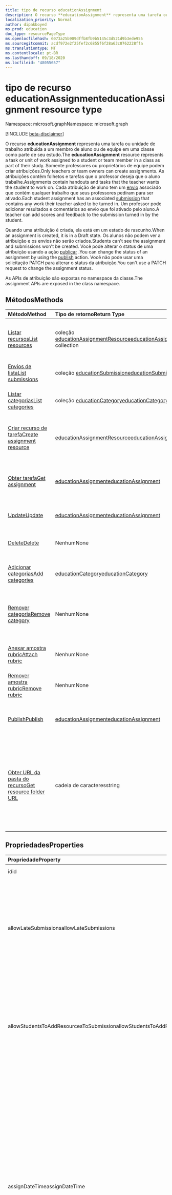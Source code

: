```yaml
---
title: tipo de recurso educationAssignment
description: O recurso **educationAssignment** representa uma tarefa ou unidade de trabalho atribuída a um membro de aluno ou de equipe em uma classe como parte de seu estudo. Somente professores ou proprietários de equipe podem criar atribuições. As atribuições contêm folhetos e tarefas que o professor deseja que o aluno trabalhe. Cada atribuição de aluno tem um envio associado que contém qualquer trabalho que seus professores pediram para ser ativado. Um professor pode adicionar resultados e comentários ao envio que foi ativado pelo aluno.
localization_priority: Normal
author: dipakboyed
ms.prod: education
doc_type: resourcePageType
ms.openlocfilehash: 6073a25b909dffb8fb9b5145c3d521d9b3ede955
ms.sourcegitcommit: acdf972e2f25fef2c6855f6f28a63c0762228ffa
ms.translationtype: MT
ms.contentlocale: pt-BR
ms.lasthandoff: 09/18/2020
ms.locfileid: "48055657"
---
```

# <a name="educationassignment-resource-type"></a><span data-ttu-id="f3355-107">tipo de recurso educationAssignment</span><span class="sxs-lookup"><span data-stu-id="f3355-107">educationAssignment resource type</span></span>

<span data-ttu-id="f3355-108">Namespace: microsoft.graph</span><span class="sxs-lookup"><span data-stu-id="f3355-108">Namespace: microsoft.graph</span></span>

[!INCLUDE [beta-disclaimer](../../includes/beta-disclaimer.md)]

<span data-ttu-id="f3355-109">O recurso **educationAssignment** representa uma tarefa ou unidade de trabalho atribuída a um membro de aluno ou de equipe em uma classe como parte de seu estudo.</span><span class="sxs-lookup"><span data-stu-id="f3355-109">The **educationAssignment** resource represents a task or unit of work assigned to a student or team member in a class as part of their study.</span></span> <span data-ttu-id="f3355-110">Somente professores ou proprietários de equipe podem criar atribuições.</span><span class="sxs-lookup"><span data-stu-id="f3355-110">Only teachers or team owners can create assignments.</span></span> <span data-ttu-id="f3355-111">As atribuições contêm folhetos e tarefas que o professor deseja que o aluno trabalhe.</span><span class="sxs-lookup"><span data-stu-id="f3355-111">Assignments contain handouts and tasks that the teacher wants the student to work on.</span></span> <span data-ttu-id="f3355-112">Cada atribuição de aluno tem um [envio](educationsubmissionresource.md) associado que contém qualquer trabalho que seus professores pediram para ser ativado.</span><span class="sxs-lookup"><span data-stu-id="f3355-112">Each student assignment has an associated [submission](educationsubmissionresource.md) that contains any work their teacher asked to be turned in.</span></span> <span data-ttu-id="f3355-113">Um professor pode adicionar resultados e comentários ao envio que foi ativado pelo aluno.</span><span class="sxs-lookup"><span data-stu-id="f3355-113">A teacher can add scores and feedback to the submission turned in by the student.</span></span>

<span data-ttu-id="f3355-114">Quando uma atribuição é criada, ela está em um estado de rascunho.</span><span class="sxs-lookup"><span data-stu-id="f3355-114">When an assignment is created, it is in a Draft state.</span></span> <span data-ttu-id="f3355-115">Os alunos não podem ver a atribuição e os envios não serão criados.</span><span class="sxs-lookup"><span data-stu-id="f3355-115">Students can't see the assignment and submissions won't be created.</span></span> <span data-ttu-id="f3355-116">Você pode alterar o status de uma atribuição usando a ação [publicar](../api/educationassignment-publish.md) .</span><span class="sxs-lookup"><span data-stu-id="f3355-116">You can change the status of an assignment by using the [publish](../api/educationassignment-publish.md) action.</span></span> <span data-ttu-id="f3355-117">Você não pode usar uma solicitação PATCH para alterar o status da atribuição.</span><span class="sxs-lookup"><span data-stu-id="f3355-117">You can't use a PATCH request to change the assignment status.</span></span>

<span data-ttu-id="f3355-118">As APIs de atribuição são expostas no namespace da classe.</span><span class="sxs-lookup"><span data-stu-id="f3355-118">The assignment APIs are exposed in the class namespace.</span></span>

## <a name="methods"></a><span data-ttu-id="f3355-119">Métodos</span><span class="sxs-lookup"><span data-stu-id="f3355-119">Methods</span></span>

| <span data-ttu-id="f3355-120">Método</span><span class="sxs-lookup"><span data-stu-id="f3355-120">Method</span></span>           | <span data-ttu-id="f3355-121">Tipo de retorno</span><span class="sxs-lookup"><span data-stu-id="f3355-121">Return Type</span></span>    |<span data-ttu-id="f3355-122">Descrição</span><span class="sxs-lookup"><span data-stu-id="f3355-122">Description</span></span>|
|:---------------|:--------|:----------|
|[<span data-ttu-id="f3355-123">Listar recursos</span><span class="sxs-lookup"><span data-stu-id="f3355-123">List resources</span></span>](../api/educationassignment-list-resources.md) |<span data-ttu-id="f3355-124">coleção [educationAssignmentResource](educationassignmentresource.md)</span><span class="sxs-lookup"><span data-stu-id="f3355-124">[educationAssignmentResource](educationassignmentresource.md) collection</span></span>| <span data-ttu-id="f3355-125">Obtenha uma coleção de objetos **educationAssignmentResource** .</span><span class="sxs-lookup"><span data-stu-id="f3355-125">Get an **educationAssignmentResource** object collection.</span></span>|
|[<span data-ttu-id="f3355-126">Envios de lista</span><span class="sxs-lookup"><span data-stu-id="f3355-126">List submissions</span></span>](../api/educationassignment-list-submissions.md) |<span data-ttu-id="f3355-127">coleção [educationSubmission](educationsubmission.md)</span><span class="sxs-lookup"><span data-stu-id="f3355-127">[educationSubmission](educationsubmission.md) collection</span></span>| <span data-ttu-id="f3355-128">Obtenha uma coleção de objetos **educationSubmission** .</span><span class="sxs-lookup"><span data-stu-id="f3355-128">Get an **educationSubmission** object collection.</span></span>|
|[<span data-ttu-id="f3355-129">Listar categorias</span><span class="sxs-lookup"><span data-stu-id="f3355-129">List categories</span></span>](../api/educationassignment-list-categories.md) |<span data-ttu-id="f3355-130">coleção [educationCategory](educationcategory.md)</span><span class="sxs-lookup"><span data-stu-id="f3355-130">[educationCategory](educationcategory.md) collection</span></span>| <span data-ttu-id="f3355-131">Obtenha uma coleção de objetos **educationCategory** .</span><span class="sxs-lookup"><span data-stu-id="f3355-131">Get an **educationCategory** object collection.</span></span>|
|[<span data-ttu-id="f3355-132">Criar recurso de tarefa</span><span class="sxs-lookup"><span data-stu-id="f3355-132">Create assignment resource</span></span>](../api/educationassignment-post-resources.md) |[<span data-ttu-id="f3355-133">educationAssignmentResource</span><span class="sxs-lookup"><span data-stu-id="f3355-133">educationAssignmentResource</span></span>](educationassignmentresource.md)| <span data-ttu-id="f3355-134">Crie um novo **educationAssignmentResource** postando na coleção Resources.</span><span class="sxs-lookup"><span data-stu-id="f3355-134">Create a new **educationAssignmentResource** by posting to the resources collection.</span></span>|
|[<span data-ttu-id="f3355-135">Obter tarefa</span><span class="sxs-lookup"><span data-stu-id="f3355-135">Get assignment</span></span>](../api/educationassignment-get.md) | [<span data-ttu-id="f3355-136">educationAssignment</span><span class="sxs-lookup"><span data-stu-id="f3355-136">educationAssignment</span></span>](educationassignment.md) |<span data-ttu-id="f3355-137">Ler propriedades e relações de um objeto **educationAssignment** .</span><span class="sxs-lookup"><span data-stu-id="f3355-137">Read properties and relationships of an **educationAssignment** object.</span></span>|
|[<span data-ttu-id="f3355-138">Update</span><span class="sxs-lookup"><span data-stu-id="f3355-138">Update</span></span>](../api/educationassignment-update.md) | [<span data-ttu-id="f3355-139">educationAssignment</span><span class="sxs-lookup"><span data-stu-id="f3355-139">educationAssignment</span></span>](educationassignment.md) |<span data-ttu-id="f3355-140">Atualize um objeto **educationAssignment** .</span><span class="sxs-lookup"><span data-stu-id="f3355-140">Update an **educationAssignment** object.</span></span> |
|[<span data-ttu-id="f3355-141">Delete</span><span class="sxs-lookup"><span data-stu-id="f3355-141">Delete</span></span>](../api/educationassignment-delete.md) | <span data-ttu-id="f3355-142">Nenhum</span><span class="sxs-lookup"><span data-stu-id="f3355-142">None</span></span> |<span data-ttu-id="f3355-143">Excluir um objeto **educationAssignment** .</span><span class="sxs-lookup"><span data-stu-id="f3355-143">Delete an **educationAssignment** object.</span></span> |
|[<span data-ttu-id="f3355-144">Adicionar categorias</span><span class="sxs-lookup"><span data-stu-id="f3355-144">Add categories</span></span>](../api/educationassignment-add-categories.md) |[<span data-ttu-id="f3355-145">educationCategory</span><span class="sxs-lookup"><span data-stu-id="f3355-145">educationCategory</span></span>](educationcategory.md) | <span data-ttu-id="f3355-146">Atribua um **educationCategory** pertencente à classe a essa atribuição.</span><span class="sxs-lookup"><span data-stu-id="f3355-146">Assign an **educationCategory** belonging to the class to this assignment.</span></span>|
|[<span data-ttu-id="f3355-147">Remover categoria</span><span class="sxs-lookup"><span data-stu-id="f3355-147">Remove category</span></span>](../api/educationassignment-remove-category.md) |<span data-ttu-id="f3355-148">Nenhum</span><span class="sxs-lookup"><span data-stu-id="f3355-148">None</span></span>| <span data-ttu-id="f3355-149">Remover um **educationCategory** pertencente à classe dessa atribuição.</span><span class="sxs-lookup"><span data-stu-id="f3355-149">Remove an **educationCategory** belonging to the class from this assignment.</span></span>|
|[<span data-ttu-id="f3355-150">Anexar amostra rubric</span><span class="sxs-lookup"><span data-stu-id="f3355-150">Attach rubric</span></span>](../api/educationassignment-put-rubric.md)|<span data-ttu-id="f3355-151">Nenhum</span><span class="sxs-lookup"><span data-stu-id="f3355-151">None</span></span>|<span data-ttu-id="f3355-152">Anexar um **educationRubric** existente a esta atribuição.</span><span class="sxs-lookup"><span data-stu-id="f3355-152">Attach an existing **educationRubric** to this assignment.</span></span>|
|[<span data-ttu-id="f3355-153">Remover amostra rubric</span><span class="sxs-lookup"><span data-stu-id="f3355-153">Remove rubric</span></span>](../api/educationassignment-delete-rubric.md)|<span data-ttu-id="f3355-154">Nenhum</span><span class="sxs-lookup"><span data-stu-id="f3355-154">None</span></span>|<span data-ttu-id="f3355-155">Desanexe o **educationRubric** da atribuição.</span><span class="sxs-lookup"><span data-stu-id="f3355-155">Detach the **educationRubric** from this assignment.</span></span>|
|[<span data-ttu-id="f3355-156">Publish</span><span class="sxs-lookup"><span data-stu-id="f3355-156">Publish</span></span>](../api/educationassignment-publish.md)|[<span data-ttu-id="f3355-157">educationAssignment</span><span class="sxs-lookup"><span data-stu-id="f3355-157">educationAssignment</span></span>](educationassignment.md)|<span data-ttu-id="f3355-158">Alterar o estado de um objeto **educationAssignment** de rascunho para publicado.</span><span class="sxs-lookup"><span data-stu-id="f3355-158">Change the state of an **educationAssignment** object from draft to published.</span></span>|
|[<span data-ttu-id="f3355-159">Obter URL da pasta do recurso</span><span class="sxs-lookup"><span data-stu-id="f3355-159">Get resource folder URL</span></span>](../api/educationassignment-getresourcesfolderurl.md)| <span data-ttu-id="f3355-160">cadeia de caracteres</span><span class="sxs-lookup"><span data-stu-id="f3355-160">string</span></span>| <span data-ttu-id="f3355-161">A pasta do OneDrive em que os recursos baseados em arquivo devem ser colocados para fazer parte de um recurso de atribuição.</span><span class="sxs-lookup"><span data-stu-id="f3355-161">The OneDrive folder into which file-based resources should be placed to be part of an assignment resource.</span></span> <span data-ttu-id="f3355-162">Os arquivos devem estar localizados nessa pasta para serem adicionados como um recurso.</span><span class="sxs-lookup"><span data-stu-id="f3355-162">Files must be located in this folder to be added as a resource.</span></span>|

## <a name="properties"></a><span data-ttu-id="f3355-163">Propriedades</span><span class="sxs-lookup"><span data-stu-id="f3355-163">Properties</span></span>
| <span data-ttu-id="f3355-164">Propriedade</span><span class="sxs-lookup"><span data-stu-id="f3355-164">Property</span></span>     | <span data-ttu-id="f3355-165">Tipo</span><span class="sxs-lookup"><span data-stu-id="f3355-165">Type</span></span>   |<span data-ttu-id="f3355-166">Descrição</span><span class="sxs-lookup"><span data-stu-id="f3355-166">Description</span></span>|
|:---------------|:--------|:----------|
|<span data-ttu-id="f3355-167">id</span><span class="sxs-lookup"><span data-stu-id="f3355-167">id</span></span>|<span data-ttu-id="f3355-168">String</span><span class="sxs-lookup"><span data-stu-id="f3355-168">String</span></span>| <span data-ttu-id="f3355-169">Somente leitura.</span><span class="sxs-lookup"><span data-stu-id="f3355-169">Read-only.</span></span>|
|<span data-ttu-id="f3355-170">allowLateSubmissions</span><span class="sxs-lookup"><span data-stu-id="f3355-170">allowLateSubmissions</span></span>|<span data-ttu-id="f3355-171">Booliano</span><span class="sxs-lookup"><span data-stu-id="f3355-171">Boolean</span></span>| <span data-ttu-id="f3355-172">Identifica se os alunos podem enviar após a data de conclusão.</span><span class="sxs-lookup"><span data-stu-id="f3355-172">Identifies whether students can submit after the due date.</span></span> <span data-ttu-id="f3355-173">Se essa propriedade não for especificada durante a criação, o padrão será true.</span><span class="sxs-lookup"><span data-stu-id="f3355-173">If this property is not specified during create, it defaults to true.</span></span> |
|<span data-ttu-id="f3355-174">allowStudentsToAddResourcesToSubmission</span><span class="sxs-lookup"><span data-stu-id="f3355-174">allowStudentsToAddResourcesToSubmission</span></span>|<span data-ttu-id="f3355-175">Booliano</span><span class="sxs-lookup"><span data-stu-id="f3355-175">Boolean</span></span>| <span data-ttu-id="f3355-176">Identifica se os alunos podem adicionar seus próprios recursos a um envio ou se eles só podem modificar recursos adicionados pelo professor.</span><span class="sxs-lookup"><span data-stu-id="f3355-176">Identifies whether students can add their own resources to a submission or if they can only modify resources added by the teacher.</span></span> |
|<span data-ttu-id="f3355-177">assignDateTime</span><span class="sxs-lookup"><span data-stu-id="f3355-177">assignDateTime</span></span>|<span data-ttu-id="f3355-178">DateTimeOffset</span><span class="sxs-lookup"><span data-stu-id="f3355-178">DateTimeOffset</span></span>|<span data-ttu-id="f3355-179">A data em que a atribuição deve se tornar ativa.</span><span class="sxs-lookup"><span data-stu-id="f3355-179">The date when the assignment should become active.</span></span>  <span data-ttu-id="f3355-180">Se no futuro, a atribuição não será mostrada ao aluno até esta data.</span><span class="sxs-lookup"><span data-stu-id="f3355-180">If in the future, the assignment is not shown to the student until this date.</span></span>  <span data-ttu-id="f3355-181">O tipo **timestamp** representa informações de data e hora usando o formato ISO 8601 e está sempre no horário UTC.</span><span class="sxs-lookup"><span data-stu-id="f3355-181">The **Timestamp** type represents date and time information using ISO 8601 format and is always in UTC time.</span></span> <span data-ttu-id="f3355-182">Por exemplo, meia-noite em UTC no dia 1° de janeiro de 2014 teria esta aparência: `'2014-01-01T00:00:00Z'`</span><span class="sxs-lookup"><span data-stu-id="f3355-182">For example, midnight UTC on Jan 1, 2014 would look like this: `'2014-01-01T00:00:00Z'`</span></span>|
|<span data-ttu-id="f3355-183">atribuir</span><span class="sxs-lookup"><span data-stu-id="f3355-183">assignTo</span></span>|[<span data-ttu-id="f3355-184">educationAssignmentRecipient</span><span class="sxs-lookup"><span data-stu-id="f3355-184">educationAssignmentRecipient</span></span>](educationassignmentrecipient.md)| <span data-ttu-id="f3355-185">Quais usuários ou classes inteira devem receber um objeto de envio depois que a atribuição for publicada.</span><span class="sxs-lookup"><span data-stu-id="f3355-185">Which users, or whole class should receive a submission object once the assignment is published.</span></span> |
|<span data-ttu-id="f3355-186">assignedDateTime</span><span class="sxs-lookup"><span data-stu-id="f3355-186">assignedDateTime</span></span>|<span data-ttu-id="f3355-187">DateTimeOffset</span><span class="sxs-lookup"><span data-stu-id="f3355-187">DateTimeOffset</span></span>|<span data-ttu-id="f3355-188">O momento em que a atribuição foi publicada para estudantes e a atribuição aparece na linha do tempo dos alunos.</span><span class="sxs-lookup"><span data-stu-id="f3355-188">The moment that the assignment was published to students and the assignment shows up on the students timeline.</span></span>  <span data-ttu-id="f3355-189">O tipo Timestamp representa informações de data e hora usando o formato ISO 8601 e está sempre no horário UTC.</span><span class="sxs-lookup"><span data-stu-id="f3355-189">The Timestamp type represents date and time information using ISO 8601 format and is always in UTC time.</span></span> <span data-ttu-id="f3355-190">Por exemplo, meia-noite em UTC no dia 1° de janeiro de 2014 teria esta aparência: `'2014-01-01T00:00:00Z'`</span><span class="sxs-lookup"><span data-stu-id="f3355-190">For example, midnight UTC on Jan 1, 2014 would look like this: `'2014-01-01T00:00:00Z'`</span></span>|
|<span data-ttu-id="f3355-191">classId</span><span class="sxs-lookup"><span data-stu-id="f3355-191">classId</span></span>|<span data-ttu-id="f3355-192">Cadeia de caracteres</span><span class="sxs-lookup"><span data-stu-id="f3355-192">String</span></span>| <span data-ttu-id="f3355-193">Classe à qual essa atribuição pertence.</span><span class="sxs-lookup"><span data-stu-id="f3355-193">Class which this assignment belongs.</span></span> |
|<span data-ttu-id="f3355-194">closeDateTime</span><span class="sxs-lookup"><span data-stu-id="f3355-194">closeDateTime</span></span>|<span data-ttu-id="f3355-195">DateTimeOffset</span><span class="sxs-lookup"><span data-stu-id="f3355-195">DateTimeOffset</span></span>| <span data-ttu-id="f3355-196">Data em que a atribuição será fechada para envios.</span><span class="sxs-lookup"><span data-stu-id="f3355-196">Date when the assignment will be closed for submissions.</span></span> <span data-ttu-id="f3355-197">Este é um campo opcional que pode ser nulo se a atribuição não allowLateSubmissions ou quando closeDateTime for igual a dueDateTime.</span><span class="sxs-lookup"><span data-stu-id="f3355-197">This is an optional field that can be null if the assignment does not allowLateSubmissions or when the closeDateTime is the same as the dueDateTime.</span></span> <span data-ttu-id="f3355-198">Mas, se especificado, o closeDateTime deve ser maior ou igual ao de dueDateTime.</span><span class="sxs-lookup"><span data-stu-id="f3355-198">But if specified, then the closeDateTime must be greater than or equal to the dueDateTime.</span></span> <span data-ttu-id="f3355-199">O tipo Timestamp representa informações de data e hora usando o formato ISO 8601 e está sempre no horário UTC.</span><span class="sxs-lookup"><span data-stu-id="f3355-199">The Timestamp type represents date and time information using ISO 8601 format and is always in UTC time.</span></span> <span data-ttu-id="f3355-200">Por exemplo, meia-noite em UTC no dia 1° de janeiro de 2014 teria esta aparência: `'2014-01-01T00:00:00Z'`</span><span class="sxs-lookup"><span data-stu-id="f3355-200">For example, midnight UTC on Jan 1, 2014 would look like this: `'2014-01-01T00:00:00Z'`</span></span>|
|<span data-ttu-id="f3355-201">createdBy</span><span class="sxs-lookup"><span data-stu-id="f3355-201">createdBy</span></span>|[<span data-ttu-id="f3355-202">identitySet</span><span class="sxs-lookup"><span data-stu-id="f3355-202">identitySet</span></span>](identityset.md)| <span data-ttu-id="f3355-203">Quem criou a atribuição.</span><span class="sxs-lookup"><span data-stu-id="f3355-203">Who created the assignment.</span></span> |
|<span data-ttu-id="f3355-204">createdDateTime</span><span class="sxs-lookup"><span data-stu-id="f3355-204">createdDateTime</span></span>|<span data-ttu-id="f3355-205">DateTimeOffset</span><span class="sxs-lookup"><span data-stu-id="f3355-205">DateTimeOffset</span></span>|<span data-ttu-id="f3355-206">Momento em que a atribuição foi criada.</span><span class="sxs-lookup"><span data-stu-id="f3355-206">Moment when the assignment was created.</span></span>  <span data-ttu-id="f3355-207">O tipo Timestamp representa informações de data e hora usando o formato ISO 8601 e está sempre no horário UTC.</span><span class="sxs-lookup"><span data-stu-id="f3355-207">The Timestamp type represents date and time information using ISO 8601 format and is always in UTC time.</span></span> <span data-ttu-id="f3355-208">Por exemplo, meia-noite em UTC no dia 1° de janeiro de 2014 teria esta aparência: `'2014-01-01T00:00:00Z'`</span><span class="sxs-lookup"><span data-stu-id="f3355-208">For example, midnight UTC on Jan 1, 2014 would look like this: `'2014-01-01T00:00:00Z'`</span></span>|
|<span data-ttu-id="f3355-209">displayName</span><span class="sxs-lookup"><span data-stu-id="f3355-209">displayName</span></span>|<span data-ttu-id="f3355-210">Cadeia de caracteres</span><span class="sxs-lookup"><span data-stu-id="f3355-210">String</span></span>|<span data-ttu-id="f3355-211">Nome da atribuição.</span><span class="sxs-lookup"><span data-stu-id="f3355-211">Name of the assignment.</span></span>|
|<span data-ttu-id="f3355-212">dueDateTime</span><span class="sxs-lookup"><span data-stu-id="f3355-212">dueDateTime</span></span>|<span data-ttu-id="f3355-213">DateTimeOffset</span><span class="sxs-lookup"><span data-stu-id="f3355-213">DateTimeOffset</span></span>|<span data-ttu-id="f3355-214">Data de vencimento da atribuição de alunos.</span><span class="sxs-lookup"><span data-stu-id="f3355-214">Date when the students assignment is due.</span></span>  <span data-ttu-id="f3355-215">O tipo Timestamp representa informações de data e hora usando o formato ISO 8601 e está sempre no horário UTC.</span><span class="sxs-lookup"><span data-stu-id="f3355-215">The Timestamp type represents date and time information using ISO 8601 format and is always in UTC time.</span></span> <span data-ttu-id="f3355-216">Por exemplo, meia-noite em UTC no dia 1° de janeiro de 2014 teria esta aparência: `'2014-01-01T00:00:00Z'`</span><span class="sxs-lookup"><span data-stu-id="f3355-216">For example, midnight UTC on Jan 1, 2014 would look like this: `'2014-01-01T00:00:00Z'`</span></span>|
|<span data-ttu-id="f3355-217">notas</span><span class="sxs-lookup"><span data-stu-id="f3355-217">grading</span></span>|[<span data-ttu-id="f3355-218">educationAssignmentGradeType</span><span class="sxs-lookup"><span data-stu-id="f3355-218">educationAssignmentGradeType</span></span>](educationassignmentgradetype.md)|<span data-ttu-id="f3355-219">Como a atribuição será classificada.</span><span class="sxs-lookup"><span data-stu-id="f3355-219">How the assignment will be graded.</span></span> |
|<span data-ttu-id="f3355-220">contida</span><span class="sxs-lookup"><span data-stu-id="f3355-220">instructions</span></span>|[<span data-ttu-id="f3355-221">itemBody</span><span class="sxs-lookup"><span data-stu-id="f3355-221">itemBody</span></span>](itembody.md)| <span data-ttu-id="f3355-222">Instruções para a atribuição.</span><span class="sxs-lookup"><span data-stu-id="f3355-222">Instructions for the assignment.</span></span>  <span data-ttu-id="f3355-223">Isso, juntamente com o nome para exibição, diga ao aluno o que fazer.</span><span class="sxs-lookup"><span data-stu-id="f3355-223">This along with the display name tell the student what to do.</span></span> |
|<span data-ttu-id="f3355-224">lastModifiedBy</span><span class="sxs-lookup"><span data-stu-id="f3355-224">lastModifiedBy</span></span>|[<span data-ttu-id="f3355-225">identitySet</span><span class="sxs-lookup"><span data-stu-id="f3355-225">identitySet</span></span>](identityset.md)| <span data-ttu-id="f3355-226">Quem modificou a atribuição pela última vez.</span><span class="sxs-lookup"><span data-stu-id="f3355-226">Who last modified the assignment.</span></span> |
|<span data-ttu-id="f3355-227">lastModifiedDateTime</span><span class="sxs-lookup"><span data-stu-id="f3355-227">lastModifiedDateTime</span></span>|<span data-ttu-id="f3355-228">DateTimeOffset</span><span class="sxs-lookup"><span data-stu-id="f3355-228">DateTimeOffset</span></span>|<span data-ttu-id="f3355-229">Momento em que a atribuição foi modificada pela última vez.</span><span class="sxs-lookup"><span data-stu-id="f3355-229">Moment when the assignment was last modified.</span></span>  <span data-ttu-id="f3355-230">O tipo Timestamp representa informações de data e hora usando o formato ISO 8601 e está sempre no horário UTC.</span><span class="sxs-lookup"><span data-stu-id="f3355-230">The Timestamp type represents date and time information using ISO 8601 format and is always in UTC time.</span></span> <span data-ttu-id="f3355-231">Por exemplo, meia-noite em UTC no dia 1° de janeiro de 2014 teria esta aparência: `'2014-01-01T00:00:00Z'`</span><span class="sxs-lookup"><span data-stu-id="f3355-231">For example, midnight UTC on Jan 1, 2014 would look like this: `'2014-01-01T00:00:00Z'`</span></span>|
|<span data-ttu-id="f3355-232">status</span><span class="sxs-lookup"><span data-stu-id="f3355-232">status</span></span>|<span data-ttu-id="f3355-233">cadeia de caracteres</span><span class="sxs-lookup"><span data-stu-id="f3355-233">string</span></span>| <span data-ttu-id="f3355-234">Status da **atribuição**.</span><span class="sxs-lookup"><span data-stu-id="f3355-234">Status of the **Assignment**.</span></span>  <span data-ttu-id="f3355-235">Você não pode corrigir esse valor.</span><span class="sxs-lookup"><span data-stu-id="f3355-235">You can not PATCH this value.</span></span>  <span data-ttu-id="f3355-236">Os valores possíveis são: `draft`, `scheduled`, `published`, `assigned`.</span><span class="sxs-lookup"><span data-stu-id="f3355-236">Possible values are: `draft`, `scheduled`, `published`, `assigned`.</span></span>|

## <a name="relationships"></a><span data-ttu-id="f3355-237">Relações</span><span class="sxs-lookup"><span data-stu-id="f3355-237">Relationships</span></span>
| <span data-ttu-id="f3355-238">Relação</span><span class="sxs-lookup"><span data-stu-id="f3355-238">Relationship</span></span> | <span data-ttu-id="f3355-239">Tipo</span><span class="sxs-lookup"><span data-stu-id="f3355-239">Type</span></span>   |<span data-ttu-id="f3355-240">Descrição</span><span class="sxs-lookup"><span data-stu-id="f3355-240">Description</span></span>|
|:---------------|:--------|:----------|
|<span data-ttu-id="f3355-241">recursos</span><span class="sxs-lookup"><span data-stu-id="f3355-241">resources</span></span>|<span data-ttu-id="f3355-242">coleção [educationAssignmentResource](educationassignmentresource.md)</span><span class="sxs-lookup"><span data-stu-id="f3355-242">[educationAssignmentResource](educationassignmentresource.md) collection</span></span>| <span data-ttu-id="f3355-243">Objetos de aprendizado associados a essa atribuição.</span><span class="sxs-lookup"><span data-stu-id="f3355-243">Learning objects that are associated with this assignment.</span></span>  <span data-ttu-id="f3355-244">Somente os professores podem modificar essa lista.</span><span class="sxs-lookup"><span data-stu-id="f3355-244">Only teachers can modify this list.</span></span> <span data-ttu-id="f3355-245">Anulável.</span><span class="sxs-lookup"><span data-stu-id="f3355-245">Nullable.</span></span>|
|<span data-ttu-id="f3355-246">envios</span><span class="sxs-lookup"><span data-stu-id="f3355-246">submissions</span></span>|<span data-ttu-id="f3355-247">coleção [educationSubmission](educationsubmission.md)</span><span class="sxs-lookup"><span data-stu-id="f3355-247">[educationSubmission](educationsubmission.md) collection</span></span>| <span data-ttu-id="f3355-248">Depois de publicado, há um objeto de envio para cada aluno representando seu trabalho e classificação.</span><span class="sxs-lookup"><span data-stu-id="f3355-248">Once published, there is a submission object for each student representing their work and grade.</span></span>  <span data-ttu-id="f3355-249">Somente leitura.</span><span class="sxs-lookup"><span data-stu-id="f3355-249">Read-only.</span></span> <span data-ttu-id="f3355-250">Anulável.</span><span class="sxs-lookup"><span data-stu-id="f3355-250">Nullable.</span></span>|
|<span data-ttu-id="f3355-251">categories</span><span class="sxs-lookup"><span data-stu-id="f3355-251">categories</span></span>|<span data-ttu-id="f3355-252">coleção [educationCategory](educationcategory.md)</span><span class="sxs-lookup"><span data-stu-id="f3355-252">[educationCategory](educationcategory.md) collection</span></span>| <span data-ttu-id="f3355-253">Quando definido, permite que os usuários encontrem facilmente as atribuições de um determinado tipo.</span><span class="sxs-lookup"><span data-stu-id="f3355-253">When set, enables users to easily find assignments of a given type.</span></span>  <span data-ttu-id="f3355-254">Somente leitura.</span><span class="sxs-lookup"><span data-stu-id="f3355-254">Read-only.</span></span> <span data-ttu-id="f3355-255">Anulável.</span><span class="sxs-lookup"><span data-stu-id="f3355-255">Nullable.</span></span>|
|<span data-ttu-id="f3355-256">amostra rubric</span><span class="sxs-lookup"><span data-stu-id="f3355-256">rubric</span></span>|[<span data-ttu-id="f3355-257">educationRubric</span><span class="sxs-lookup"><span data-stu-id="f3355-257">educationRubric</span></span>](educationrubric.md)|<span data-ttu-id="f3355-258">Quando definido, o amostra rubric de gradação anexado a essa atribuição.</span><span class="sxs-lookup"><span data-stu-id="f3355-258">When set, the grading rubric attached to this assignment.</span></span>|

## <a name="json-representation"></a><span data-ttu-id="f3355-259">Representação JSON</span><span class="sxs-lookup"><span data-stu-id="f3355-259">JSON representation</span></span>

<span data-ttu-id="f3355-260">Veja a seguir uma representação JSON do recurso.</span><span class="sxs-lookup"><span data-stu-id="f3355-260">The following is a JSON representation of the resource.</span></span>

<!-- {
  "blockType": "resource",
  "keyProperty":"id",
  "optionalProperties": [

  ],
  "@odata.type": "microsoft.graph.educationAssignment"
}-->

```json
{
  "id": "String (identifier)",
  "allowLateSubmissions": true,
  "allowStudentsToAddResourcesToSubmission": true,
  "assignDateTime": "String (timestamp)",
  "assignTo": {"@odata.type": "microsoft.graph.educationAssignmentRecipient"},
  "assignedDateTime": "String (timestamp)",
  "classId": "String",
  "closeDateTime": "String (timestamp)",
  "createdBy": {"@odata.type": "microsoft.graph.identitySet"},
  "createdDateTime": "String (timestamp)",
  "displayName": "String",
  "dueDateTime": "String (timestamp)",
  "grading": {"@odata.type": "microsoft.graph.educationAssignmentGradeType"},
  "instructions": {"@odata.type": "microsoft.graph.itemBody"},
  "lastModifiedBy": {"@odata.type": "microsoft.graph.identitySet"},
  "lastModifiedDateTime": "String (timestamp)",
  "status": "string"
}
```

<!-- uuid: 8fcb5dbc-d5aa-4681-8e31-b001d5168d79
2015-10-25 14:57:30 UTC -->
<!--
{
  "type": "#page.annotation",
  "description": "educationAssignment resource",
  "keywords": "",
  "section": "documentation",
  "tocPath": "",
  "suppressions": []
}
-->


